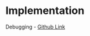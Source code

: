 # Implementation

Debugging - [Github Link](https://github.com/grandeurkoe/100-days-of-code-the-complete-python-pro-bootcamp/tree/3c4448a729e674d11d413563af467bd1496e9a2c/day-013-debugging-how-to-find-and-fix-errors-in-your-code/debugging)